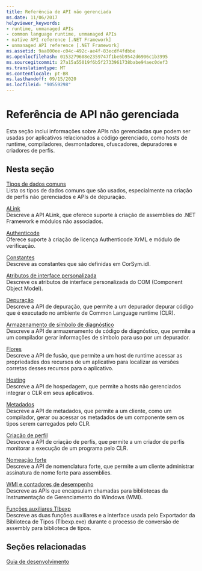 ```yaml
---
title: Referência de API não gerenciada
ms.date: 11/06/2017
helpviewer_keywords:
- runtime, unmanaged APIs
- common language runtime, unmanaged APIs
- native API reference [.NET Framework]
- unmanaged API reference [.NET Framework]
ms.assetid: 9aa000ee-c04c-492c-ae4f-83ecdf4fdbbe
ms.openlocfilehash: 0153279608e2359747f1be6b9542d6906c1b3995
ms.sourcegitcommit: 27a15a55019f6b5f2733961738babe94aec0def3
ms.translationtype: MT
ms.contentlocale: pt-BR
ms.lasthandoff: 09/15/2020
ms.locfileid: "90559298"
---
```

# <a name="unmanaged-api-reference"></a>Referência de API não gerenciada
Esta seção inclui informações sobre APIs não gerenciadas que podem ser usadas por aplicativos relacionados a código gerenciado, como hosts de runtime, compiladores, desmontadores, ofuscadores, depuradores e criadores de perfis.  
  
## <a name="in-this-section"></a>Nesta seção  
 [Tipos de dados comuns](common-data-types-unmanaged-api-reference.md)  
 Lista os tipos de dados comuns que são usados, especialmente na criação de perfis não gerenciados e APIs de depuração.  
  
 [ALink](./alink/index.md)  
 Descreve a API ALink, que oferece suporte à criação de assemblies do .NET Framework e módulos não associados.  
  
 [Authenticode](./authenticode/index.md)  
 Oferece suporte à criação de licença Authenticode XrML e módulo de verificação.  
  
 [Constantes](constants-unmanaged-api-reference.md)  
 Descreve as constantes que são definidas em CorSym.idl.  
  
 [Atributos de interface personalizada](/previous-versions/dotnet/netframework-4.0/ms231946(v=vs.100))  
 Descreve os atributos de interface personalizada do COM (Component Object Model).  
  
 [Depuração](./debugging/index.md)  
 Descreve a API de depuração, que permite a um depurador depurar código que é executado no ambiente de Common Language runtime (CLR).  
  
 [Armazenamento de símbolo de diagnóstico](./diagnostics/index.md)  
 Descreve a API de armazenamento de código de diagnóstico, que permite a um compilador gerar informações de símbolo para uso por um depurador.  
  
 [Flores](./fusion/index.md)  
 Descreve a API de fusão, que permite a um host de runtime acessar as propriedades dos recursos de um aplicativo para localizar as versões corretas desses recursos para o aplicativo.  
  
 [Hosting](./hosting/index.md)  
 Descreve a API de hospedagem, que permite a hosts não gerenciados integrar o CLR em seus aplicativos.  
  
 [Metadados](./metadata/index.md)  
 Descreve a API de metadados, que permite a um cliente, como um compilador, gerar ou acessar os metadados de um componente sem os tipos serem carregados pelo CLR.  
  
 [Criação de perfil](./profiling/index.md)  
 Descreve a API de criação de perfis, que permite a um criador de perfis monitorar a execução de um programa pelo CLR.  
  
 [Nomeação forte](./strong-naming/index.md)  
 Descreve a API de nomenclatura forte, que permite a um cliente administrar assinatura de nome forte para assemblies.  

 [WMI e contadores de desempenho](wmi/index.md)  
 Descreve as APIs que encapsulam chamadas para bibliotecas da Instrumentação de Gerenciamento do Windows (WMI).
  
 [Funções auxiliares Tlbexp](./tlbexp/index.md)  
 Descreve as duas funções auxiliares e a interface usada pelo Exportador da Biblioteca de Tipos (Tlbexp.exe) durante o processo de conversão de assembly para biblioteca de tipos.  
  
## <a name="related-sections"></a>Seções relacionadas  
 [Guia de desenvolvimento](../development-guide.md)
